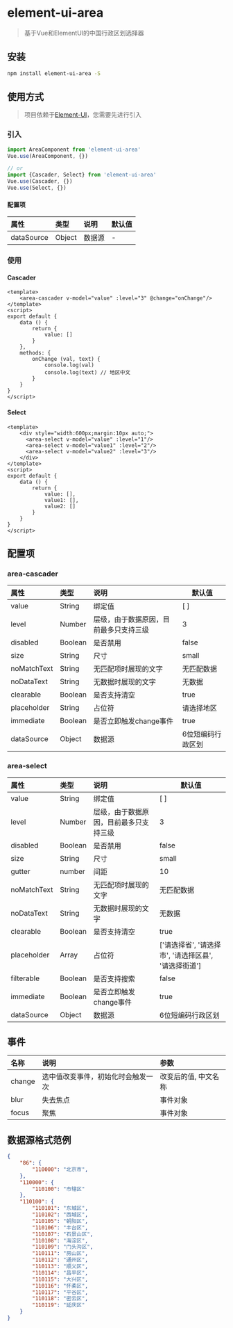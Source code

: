 # element-ui-area

> 基于Vue和ElementUI的中国行政区划选择器

## 安装

```bash
npm install element-ui-area -S
```

## 使用方式

> 项目依赖于[Element-UI](https://github.com/ElemeFE/element)，您需要先进行引入

### 引入
```javascript
import AreaComponent from 'element-ui-area'
Vue.use(AreaComponent, {})

// or
import {Cascader, Select} from 'element-ui-area'
Vue.use(Cascader, {})
Vue.use(Select, {})
```
#### 配置项
| 属性 | 类型 | 说明 | 默认值 |
| :------ | :------ | :------ | --- |
| dataSource | Object | 数据源 | - |

### 使用

#### Cascader
```vue
<template>
    <area-cascader v-model="value" :level="3" @change="onChange"/>
</template>
<script>
export default {
    data () {
        return {
            value: []
        }
    },
    methods: {
        onChange (val, text) {
            console.log(val)
            console.log(text) // 地区中文
        }
    }
}
</script>
```

#### Select
```vue
<template>
    <div style="width:600px;margin:10px auto;">
      <area-select v-model="value" :level="1"/>
      <area-select v-model="value1" :level="2"/>
      <area-select v-model="value2" :level="3"/>
    </div>
</template>
<script>
export default {
    data () {
        return {
            value: [],
            value1: [],
            value2: []
        }
    }
}
</script>
```

## 配置项

### area-cascader

| 属性 | 类型 | 说明 | 默认值 |
| :------ | :------ | :------ | --- |
| value | String | 绑定值 | [ ] |
| level | Number | 层级，由于数据原因，目前最多只支持三级 | 3 |
| disabled | Boolean | 是否禁用 | false |
| size | String | 尺寸 | small |
| noMatchText | String | 无匹配项时展现的文字 | 无匹配数据 |
| noDataText | String | 无数据时展现的文字 | 无数据 |
| clearable | Boolean | 是否支持清空 | true |
| placeholder | String | 占位符 | 请选择地区 |
| immediate | Boolean | 是否立即触发change事件 | true |
| dataSource | Object | 数据源 | 6位短编码行政区划 |

### area-select

| 属性 | 类型 | 说明 | 默认值 |
| :------ | :------ | :------ | --- |
| value | String | 绑定值 | [ ] |
| level | Number | 层级，由于数据原因，目前最多只支持三级 | 3 |
| disabled | Boolean | 是否禁用 | false |
| size | String | 尺寸 | small |
| gutter | number | 间距 | 10 |
| noMatchText | String | 无匹配项时展现的文字 | 无匹配数据 |
| noDataText | String | 无数据时展现的文字 | 无数据 |
| clearable | Boolean | 是否支持清空 | true |
| placeholder | Array | 占位符 | ['请选择省', '请选择市', '请选择区县', '请选择街道'] |
|filterable | Boolean | 是否支持搜索 | false |
| immediate | Boolean | 是否立即触发change事件 | true |
| dataSource | Object | 数据源 | 6位短编码行政区划 |

## 事件

| 名称 | 说明 | 参数 |
| :------ | :------ | :------ |
| change | 选中值改变事件，初始化时会触发一次 | 改变后的值, 中文名称 |
| blur | 失去焦点 | 事件对象 |
| focus | 聚焦 | 事件对象|

## 数据源格式范例
```json
{
	"86": {
		"110000": "北京市",
	},
	"110000": {
		"110100": "市辖区"
	},
	"110100": {
		"110101": "东城区",
		"110102": "西城区",
		"110105": "朝阳区",
		"110106": "丰台区",
		"110107": "石景山区",
		"110108": "海淀区",
		"110109": "门头沟区",
		"110111": "房山区",
		"110112": "通州区",
		"110113": "顺义区",
		"110114": "昌平区",
		"110115": "大兴区",
		"110116": "怀柔区",
		"110117": "平谷区",
		"110118": "密云区",
		"110119": "延庆区"
    }
}
```